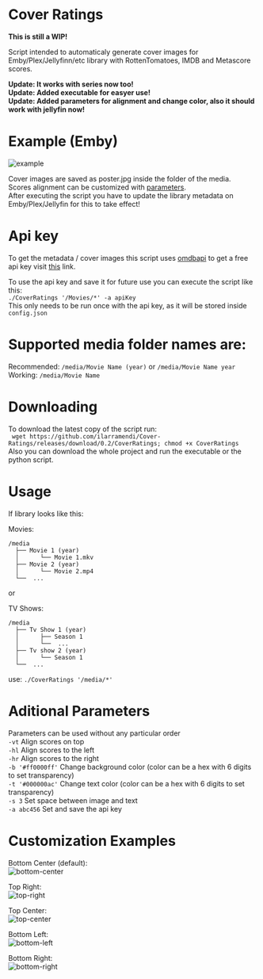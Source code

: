 # Cover Ratings
**This is still a WIP!**

Script intended to automaticaly generate cover images for Emby/Plex/Jellyfinn/etc library with RottenTomatoes, IMDB and Metascore scores.

**Update: It works with series now too!**  
**Update: Added executable for easyer use!**  
**Update: Added parameters for alignment and change color, also it should work with jellyfin now!**

# Example (Emby)
![example](https://user-images.githubusercontent.com/30437204/111736686-17595a80-885d-11eb-9884-bfba192114d8.png)


Cover images are saved as poster.jpg inside the folder of the media.  
Scores alignment can be customized with [parameters](#aditional-parameters).  
After executing the script you have to update the library metadata on Emby/Plex/Jellyfin for this to take effect!

# Api key
To get the metadata / cover images this script uses [omdbapi](http://www.omdbapi.com/) to get a free api key visit [this](http://www.omdbapi.com/apikey.aspx) link.

To use the api key and save it for future use you can execute the script like this:  
 ```./CoverRatings '/Movies/*' -a apiKey```  
This only needs to be run once with the api key, as it will be stored inside ```config.json```

# Supported media folder names are:
Recommended: ```/media/Movie Name (year)``` or ```/media/Movie Name year```  
Working: ```/media/Movie Name```

# Downloading
To download the latest copy of the script run:  
``` wget https://github.com/ilarramendi/Cover-Ratings/releases/download/0.2/CoverRatings; chmod +x CoverRatings```  
Also you can download the whole project and run the executable or the python script.


# Usage
If library looks like this:

Movies:
```
/media
  ├── Movie 1 (year)
  │      └── Movie 1.mkv
  ├── Movie 2 (year)
  │      └── Movie 2.mp4 
  └──  ...

```
or

TV Shows:
```
/media
  ├── Tv Show 1 (year)
  │      ├── Season 1
  │      └──  ...
  ├── Tv show 2 (year)
  │      └── Season 1
  └──  ...
```
use: ```./CoverRatings '/media/*'```

# Aditional Parameters
Parameters can be used without any particular order  
```-vt``` Align scores on top  
```-hl``` Align scores to the left   
```-hr``` Align scores to the right  
```-b '#ff0000ff'``` Change background color (color can be a hex with 6 digits to set transparency)  
```-t '#000000ac'``` Change text color (color can be a hex with 6 digits to set transparency)  
```-s 3``` Set space between image and text  
```-a abc456``` Set and save the api key

# Customization Examples
Bottom Center (default):  
![bottom-center](https://user-images.githubusercontent.com/30437204/111842780-bf633800-88de-11eb-9de3-4f10bf4a7c50.png)

Top Right:  
![top-right](https://user-images.githubusercontent.com/30437204/111842790-c427ec00-88de-11eb-9b4d-28ccbb221686.png)

Top Center:  
![top-center](https://user-images.githubusercontent.com/30437204/111842806-cab66380-88de-11eb-9184-a85ab43837ff.png)

Bottom Left:  
![bottom-left](https://user-images.githubusercontent.com/30437204/111842814-cd18bd80-88de-11eb-9731-16d1f30dafa0.png)

Bottom Right:  
![bottom-right](https://user-images.githubusercontent.com/30437204/111842847-de61ca00-88de-11eb-9a74-1a70dd939645.png)  
